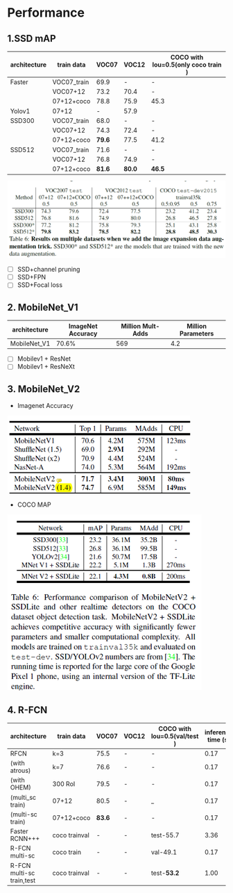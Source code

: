 # Performance

## 1.SSD mAP
| architecture |train data| VOC07 | VOC12 | COCO with Iou=0.5(only coco train ) | 
| ---- | ---- | ---- | ----- | -------|
| Faster | VOC07_train | 69.9| - |- |
|        | VOC07+12   | 73.2| 70.4|-|
|        | 07+12+coco| 78.8| 75.9 | 45.3|
| Yolov1 | 07+12     | - | 57.9|
| SSD300 | VOC07_train | 68.0| - |-|
|        | VOC07+12   | 74.3| 72.4 |-|
|        | 07+12+coco| __79.6__| 77.5|41.2|
| SSD512 | VOC07_train | 71.6|  -|-|
|        | VOC07+12   | 76.8| 74.9|-|
|        | 07+12+coco| __81.6__|__80.0__|__46.5__|


![ssd_result](../data_images/ssd_result.png)

- [ ] SSD+channel pruning
- [ ] SSD+FPN
- [ ] SSD+Focal loss

## 2. MobileNet_V1
| architecture |ImageNet Accuracy| Million Mult-Adds | Million Parameters  |
| ---- | ---- | ---- | ----- |
| MobileNet_V1 | 70.6% | 569  | 4.2 |
- [ ] Mobilev1 + ResNet
- [ ] Mobilev1 + ResNeXt 

## 3. MobileNet_V2
* Imagenet Accuracy

![imagenet](../data_images/mobileV2_imagenet.png)

* COCO MAP

![imagenet](../data_images/mobileNetv2_coco.png)

## 4. R-FCN
| architecture |train data| VOC07 | VOC12 | COCO with Iou=0.5(val/test ) |  inference time (s)|
| ----         | ----     | ----  | ----- | -------       |   -  |
| RFCN         |   k=3    | 75.5  |   -   |   -           | 0.17 |
| (with atrous)|   k=7    | 76.6  |   -   |   -           | 0.17 |
| (with OHEM)  |  300 RoI | 79.5  |   -   |     -         | 0.17 |
| (multi_sc train)|07+12  | 80.5  |   -   |     _         | 0.17 |
|(multi-sc train)|07+12+coco|__83.6__ |   -   |     -         | 0.17 |
|Faster RCNN+++|  coco trainval | -  | -  |  test-55.7    | 3.36 |
| R-FCN multi-sc | coco train | - | -     |  val-49.1     | 0.17 |
| R-FCN multi-sc train,test| coco trainval |-|-| test-__53.2__| 1.00 |
